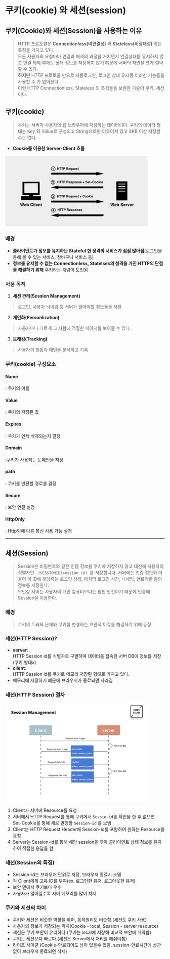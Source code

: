 # 쿠키(cookie) 와 세션(session)
## 쿠키(Cookie)와 세션(Session)을 사용하는 이유
>HTTP 프로토콜은 **Connectionless(비연결성)** 과 **Stateless(비상태성)** 라는 특징을 가지고 있다.  
모든 사용자의 요청마다 연결과 해제의 과정을 거치면서 연결상태를 유지하지 않고 연결 헤제 후에도 상태 정보를 저장하지 않기 떄문에 서버의 자원을 크게 절약할 수 있다.  
**하지만** HTTP 프로토콜 만으로 자동로그인, 로그인 상태 유지등 이러한 기능들을 사용할 수 가 없어진다.  
이런 HTTP Connectionless, Stateless 의 특성들을 보완한 기술이 쿠키, 세션 이다.
## 쿠키(cookie)
>쿠키는 서버가 사용자의 웹 브라우저에 저장하는 데이터이다. 쿠키의 데이터 형태는 Key 와 Value로 구성되고 String으로만 이루어져 있고 4KB 이상 저장할 수는 없다.  
- **Cookie를 이용한 Server-Client 흐름**
<img width="450px" src="./img/cookie-server-client.png"/>

### 배경
-  **클라이언트가 정보를 유지하는 Stateful 한 성격의 서비스가 점점 많아짐**(로그인을 통해 볼 수 있는 서비스, 장바구니 서비스 등)
- **정보를 유지할 수 없는 Connectionless, Statelses의 성격을 가진 HTTP의 단점을 해결하기 위해** 쿠키라는 개념이 도입됨  
### 사용 목적
1. **세션 관리(Session Management)**
> 로그인, 사용자 닉네임 등 서버가 알아야할 정보들을 저장
2. **개인화(Personlization)**
> 사용자마다 다르게 그 사람에 적절한 페이지를 보여줄 수 있다.
3. **트래킹(Tracking)**
> 사용자의 행동과 패턴을 분석하고 기록  
### 쿠키(cookie) 구성요소
#### **Name**
: 쿠키의 이름
#### **Value**
: 쿠키의 저장된 값
#### **Expires**
: 쿠키가 언제 삭제되는지 결정
#### **Domain**
:쿠키가 사용되는 도메인을 지정
#### **path**
: 쿠키를 반환할 경로를 결정
#### **Secure**
: 보안 연결 설정
#### **HttpOnly**
: Http외에 다른 통신 사용 가능 설정  

---
## 세션(Session)
>Session은 비밀번호와 같은 인증 정보를 쿠키에 저장하지 않고 대신에 사용자의 식별자인 <code> JSESSIONID(session id) </code>를 저장합니다. 서버에는 인증 정보와 더불어 이 ID에 해당하는 로그인 상태, 마지막 로그인 시간, 닉네임, 만료기한 등의 정보를 저장한다.  
보안상 서버는 사용자의 개인 컴퓨터보다는 훨씬 안전하기 때문에 인증에 Session을 이용한다.
### 배경
> 쿠키의 트래픽 문제와 쿠키를 변경하는 보안적 이슈를 해결하기 위해 등장
### 세션(HTTP Session)?
- **server**:  
    HTTP Session id를 식별자로 구별하여 데이터를 접속한 서버 DB에 정보를 저장(쿠키 형태x)
- **client**:  
    HTTP Session id를 쿠키로 메모리 저장된 형태로 가지고 있다.
- 메모리에 저장하기 떄문에 브라우저가 종료되면 사라짐
### 세션(HTTP Session) 절차
<img width="450px" src="./img/session-stream.png"/>  

1. Client가 서버에 Resource를 요청
2. 서버에서 HTTP Request를 통해 쿠키에서 <code>Sessio-id</code>를 확인을 한 후 없으면 Set-Cookie를 통해 새로 발행할 <code>Session-id</code> 를 보냄
3. Client는 HTTP Request Header에 Session-id를 포함하여 원하는 Resource를 요청
4. Server는 Session-id를 통해 해당 session을 찾아 클라이언트 상태 정보를 유지하여 적절한 응답을 함
### 세션(Session의 특징)
- Session-id는 브라우저 단위로 저장, 브라우저 종료시 소멸
- 각 Client에게 고유 ID를 부여(ex. 로그인한 유저, 로그아웃한 유저)
- 보안 면에서 쿠키보다 우수
- 사용자가 많아질수록 서버 메모리를 많이 차지
### 쿠키와 세션의 차이
- 쿠키와 세션은 비슷한 역활을 하며, 동작원리도 비슷함.(세션도 쿠키 사용)
- 사용자의 정보가 저장되는 위치(Cookie - local, Session - server resource)
- 세션은 쿠키 보안이 유리하다.(쿠키는 local에 저장해 비교적 보안에 취약함)
- 쿠키는 세션보다 빠르다.(세션은 Server에서 처리를 해줘야함)
- 라이프 사이클 (Cookie-만료되어도 남아 있을수 있음, session-만료시간에 상관없이 브라우저 종료되면 삭제)